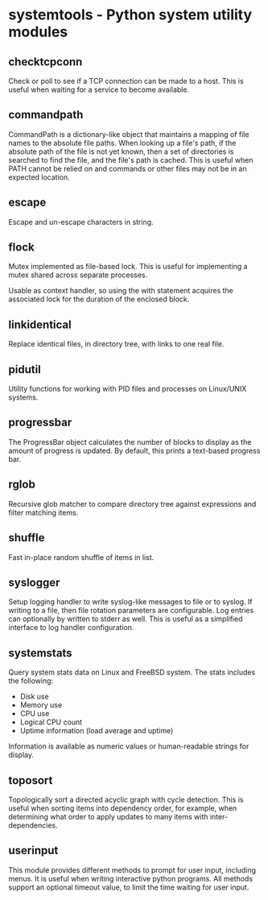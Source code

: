 # systemtools - Python system utility modules

## checktcpconn

Check or poll to see if a TCP connection can be made to a host.  This is useful when waiting for a service to become available.

## commandpath

CommandPath is a dictionary-like object that maintains a mapping of file names to the absolute file paths.  When looking up a file's path, if the absolute path of the file is not yet known, then a set of directories is searched to find the file, and the file's path is cached.  This is useful when PATH cannot be relied on and commands or other files may not be in an expected location.

## escape

Escape and un-escape characters in string.

## flock

Mutex implemented as file-based lock.  This is useful for implementing a mutex shared across separate processes.

Usable as context handler, so using the with statement acquires the associated lock for the duration of the enclosed block.

## linkidentical

Replace identical files, in directory tree, with links to one real file.

## pidutil

Utility functions for working with PID files and processes on Linux/UNIX systems.

## progressbar

The ProgressBar object calculates the number of blocks to display as the amount of progress is updated.  By default, this prints a text-based progress bar.

## rglob

Recursive glob matcher to compare directory tree against expressions and filter matching items.

## shuffle

Fast in-place random shuffle of items in list.

## syslogger

Setup logging handler to write syslog-like messages to file or to syslog.  If writing to a file, then file rotation parameters are configurable.  Log entries can optionally by written to stderr as well.  This is useful as a simplified interface to log handler configuration.

## systemstats

Query system stats data on Linux and FreeBSD system.  The stats includes the following:

- Disk use
- Memory use
- CPU use
- Logical CPU count
- Uptime information (load average and uptime)

Information is available as numeric values or human-readable strings for display.

## toposort

Topologically sort a directed acyclic graph with cycle detection.  This is useful when sorting items into dependency order, for example, when determining what order to apply updates to many items with inter-dependencies.


## userinput

This module provides different methods to prompt for user input, including menus.  It is useful when writing interactive python programs.  All methods support an optional timeout value, to limit the time waiting for user input.
